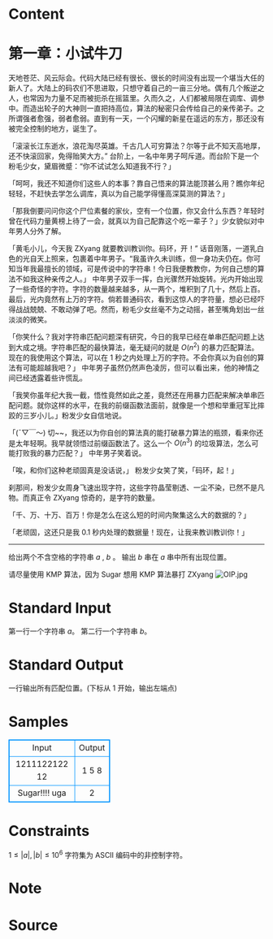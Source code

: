 
# Content

# 第一章：小试牛刀

天地苍茫、风云际会。代码大陆已经有很长、很长的时间没有出现一个堪当大任的新人了。大陆上的码农们不思进取，只想守着自己的一亩三分地。偶有几个叛逆之人，也常因为力量不足而被扼杀在摇篮里。久而久之，人们都被局限在调库、调参中。而造出轮子的大神则一直把持高位，算法的秘密只会传给自己的亲传弟子。之所谓强者愈强，弱者愈弱。直到有一天，一个闪耀的新星在遥远的东方，那还没有被完全控制的地方，诞生了。

「滚滚长江东逝水，浪花淘尽英雄。千古几人可穷算法？尔等于此不知天高地厚，还不快滚回家，免得贻笑大方。” 台阶上，一名中年男子呵斥道。而台阶下是一个粉毛少女，黛眉微蹙：“你不试试怎么知道我不行？」

「呵呵，我还不知道你们这些人的本事？靠自己悟来的算法能顶甚么用？瞧你年纪轻轻，不赶快去学怎么调库，真以为自己能学得懂高深莫测的算法？」

「那我倒要问问你这个尸位素餐的家伙，空有一个位置，你又会什么东西？年轻时曾在代码力量黄榜上待了一会，就真以为自己配靠这个吃一辈子？」少女貌似对中年男人分外了解。

「黄毛小儿，今天我 ZXyang 就要教训教训你。码环，开！” 话音刚落，一道乳白色的光自天上照来，包裹着中年男子。“我虽许久未训练，但一身功夫仍在。你可知当年我最擅长的领域，可是传说中的字符串！今日我便教教你，为何自己想的算法不如我这种亲传之人。」 中年男子双手一挥，白光骤然开始旋转。光内开始出现了一些奇怪的字符。字符的数量越来越多，从一两个，堆积到了几十，然后上百。最后，光内竟然有上万的字符。倘若普通码农，看到这惊人的字符量，想必已经吓得战战兢兢、不敢动弹了吧。然而，粉毛少女丝毫不为之动摇，甚至嘴角划出一丝淡淡的微笑。

「你笑什么？我对字符串匹配问题深有研究，今日的我早已经在单串匹配问题上达到大成之境。字符串匹配的最快算法，毫无疑问的就是 $O(n^2)$ 的暴力匹配算法。现在的我使用这个算法，可以在 1 秒之内处理上万的字符。不会你真以为自创的算法有可能超越我吧？」 中年男子虽然仍然声色凌厉，但可以看出来，他的神情之间已经透露着些许慌乱。

「我笑你虽年纪大我一截，悟性竟然如此之差，竟然还在用暴力匹配来解决单串匹配问题。就你这样的水平，在我的前缀函数法面前，就像是一个想和举重冠军比摔跤的三岁小儿。」粉发少女自信地说。

「(ˉ▽￣～) 切~~，我还以为你自创的算法真的能打破暴力算法的瓶颈，看来你还是太年轻啊。我早就领悟过前缀函数法了。这么一个 $O(n^3)$ 的垃圾算法，怎么可能打败我的暴力匹配？」 中年男子笑着说。

「唉，和你们这种老顽固真是没话说，」 粉发少女笑了笑，「码环，起！」

刹那间，粉发少女周身飞速出现字符，这些字符晶莹剔透、一尘不染，已然不是凡物。而真正令 ZXyang 惊奇的，是字符的数量。

「千、万、十万、百万！你是怎么在这么短的时间内聚集这么大的数据的？」

「老顽固，这还只是我 0.1 秒内处理的数据量！现在，让我来教训教训你！」

----

给出两个不含空格的字符串 $a$ , $b$ 。
输出 $b$ 串在 $a$ 串中所有出现位置。

请尽量使用 KMP 算法，因为 Sugar 想用 KMP 算法暴打 ZXyang
![OIP.jpg](/source/lutece/di-yi-zhang-xiao-shi-niu-dao/img/aHR0cHM6Ly9pLmxvbGkubmV0LzIwMjAvMDYvMDMvazlSZWp1VEJVU0RJVkhHLmpwZw==.jpg)

# Standard Input

第一行一个字符串 $a$。
第二行一个字符串 $b$。

# Standard Output

一行输出所有匹配位置。(下标从 1 开始，输出左端点)

# Samples

<style>
        table,table tr th, table tr td { border:1px solid #0094ff; }
        table { width: 200px; min-height: 25px; line-height: 25px; text-align: center; border-collapse: collapse;}   
    </style>
<table>
	<tr>
		<td>Input</td>
		<td>Output</td>
	</tr>
<tr><td>1211122122
12</td><td>1 5 8</td></tr><tr><td>Sugar!!!!
uga</td><td>2</td></tr></table>


# Constraints

$1\leq |a| , |b| \leq 10^6$
字符集为 ASCII 编码中的非控制字符。

# Note



# Source


